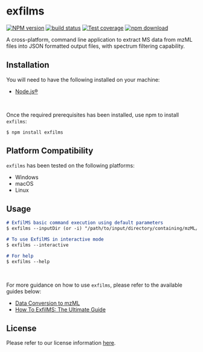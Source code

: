 # exfilms

[![NPM version][npm-image]][npm-url]
[![build status][ci-image]][ci-url]
[![Test coverage][codecov-image]][codecov-url]
[![npm download][download-image]][download-url]

A cross-platform, command line application to extract MS data from mzML files into JSON formatted output files, with spectrum filtering capability.

## Installation
You will need to have the following installed on your machine:
- [Node.js®][nodejs-url]

<br>

Once the required prerequisites has been installed, use npm to install `exfilms`:

`$ npm install exfilms`

## Platform Compatibility  
`exfilms` has been tested on the following platforms:
- Windows
- macOS
- Linux

## Usage
```md
# ExfilMS basic command execution using default parameters
$ exfilms --inputDir (or -i) "/path/to/input/directory/containing/mzML/data/files/"

# To use ExfilMS in interactive mode
$ exfilms --interactive

# For help
$ exfilms --help
```
<br>

For more guidance on how to use `exfilms`, please refer to the available guides below:
- [Data Conversion to mzML](./guide/data-conversion-to-mzML.md)
- [How To ExfilMS: The Ultimate Guide](./guide/how-to-exfilms-the-ultimate-guide.md)

<!-- ## API Documentation
Please refer to our API documentation [here](https://vmalnathnambiar.github.io/exfilms/). -->

## License
Please refer to our license information [here](./LICENSE).

<!-- URLs used in the markdown document-->
[npm-image]: https://img.shields.io/npm/v/exfilms.svg
[npm-url]: https://www.npmjs.com/package/exfilms
[ci-image]: https://github.com/vmalnathnambiar/exfilms/workflows/Node.js%20CI/badge.svg?branch=main
[ci-url]: https://github.com/vmalnathnambiar/exfilms/actions?query=workflow%3A%22Node.js+CI%22
[codecov-image]: https://img.shields.io/codecov/c/github/vmalnathnambiar/exfilms.svg
[codecov-url]: https://codecov.io/gh/vmalnathnambiar/exfilms
[download-image]: https://img.shields.io/npm/dm/exfilms.svg
[download-url]: https://www.npmjs.com/package/exfilms
[nodejs-url]: https://nodejs.org/en/download/